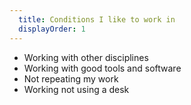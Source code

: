 ```yaml
---
  title: Conditions I like to work in
  displayOrder: 1
---
```


- Working with other disciplines
- Working with good tools and software
- Not repeating my work
- Working not using a desk
